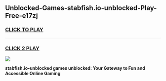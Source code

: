 
## Unblocked-Games-stabfish.io-unblocked-Play-Free-e17zj
<h3>
<a href="https://premium76.site?title=stabfish.io-unblocked&ref=21A">CLICK TO PLAY</a></h3>
<hr>

<h3>
<a href="https://premium76.site?title=stabfish.io-unblocked&ref=21A">CLICK 2 PLAY</a>
  
</h3>

<a href="https://premium76.site?title=stabfish.io-unblocked&ref=21A"><img src="https://clearcache.store/games.png"></a>


**stabfish.io-unblocked games unblocked: Your Gateway to Fun and Accessible Online Gaming**
